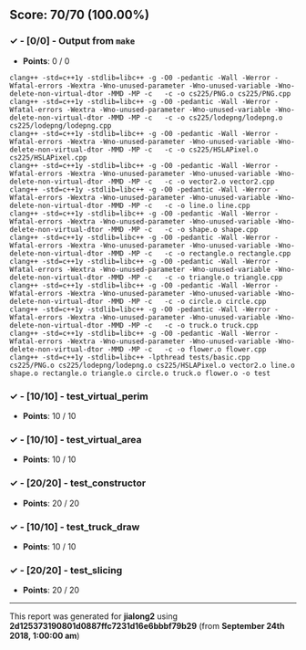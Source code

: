


## Score: 70/70 (100.00%)


### ✓ - [0/0] - Output from `make`

- **Points**: 0 / 0


```
clang++ -std=c++1y -stdlib=libc++ -g -O0 -pedantic -Wall -Werror -Wfatal-errors -Wextra -Wno-unused-parameter -Wno-unused-variable -Wno-delete-non-virtual-dtor -MMD -MP -c   -c -o cs225/PNG.o cs225/PNG.cpp
clang++ -std=c++1y -stdlib=libc++ -g -O0 -pedantic -Wall -Werror -Wfatal-errors -Wextra -Wno-unused-parameter -Wno-unused-variable -Wno-delete-non-virtual-dtor -MMD -MP -c   -c -o cs225/lodepng/lodepng.o cs225/lodepng/lodepng.cpp
clang++ -std=c++1y -stdlib=libc++ -g -O0 -pedantic -Wall -Werror -Wfatal-errors -Wextra -Wno-unused-parameter -Wno-unused-variable -Wno-delete-non-virtual-dtor -MMD -MP -c   -c -o cs225/HSLAPixel.o cs225/HSLAPixel.cpp
clang++ -std=c++1y -stdlib=libc++ -g -O0 -pedantic -Wall -Werror -Wfatal-errors -Wextra -Wno-unused-parameter -Wno-unused-variable -Wno-delete-non-virtual-dtor -MMD -MP -c   -c -o vector2.o vector2.cpp
clang++ -std=c++1y -stdlib=libc++ -g -O0 -pedantic -Wall -Werror -Wfatal-errors -Wextra -Wno-unused-parameter -Wno-unused-variable -Wno-delete-non-virtual-dtor -MMD -MP -c   -c -o line.o line.cpp
clang++ -std=c++1y -stdlib=libc++ -g -O0 -pedantic -Wall -Werror -Wfatal-errors -Wextra -Wno-unused-parameter -Wno-unused-variable -Wno-delete-non-virtual-dtor -MMD -MP -c   -c -o shape.o shape.cpp
clang++ -std=c++1y -stdlib=libc++ -g -O0 -pedantic -Wall -Werror -Wfatal-errors -Wextra -Wno-unused-parameter -Wno-unused-variable -Wno-delete-non-virtual-dtor -MMD -MP -c   -c -o rectangle.o rectangle.cpp
clang++ -std=c++1y -stdlib=libc++ -g -O0 -pedantic -Wall -Werror -Wfatal-errors -Wextra -Wno-unused-parameter -Wno-unused-variable -Wno-delete-non-virtual-dtor -MMD -MP -c   -c -o triangle.o triangle.cpp
clang++ -std=c++1y -stdlib=libc++ -g -O0 -pedantic -Wall -Werror -Wfatal-errors -Wextra -Wno-unused-parameter -Wno-unused-variable -Wno-delete-non-virtual-dtor -MMD -MP -c   -c -o circle.o circle.cpp
clang++ -std=c++1y -stdlib=libc++ -g -O0 -pedantic -Wall -Werror -Wfatal-errors -Wextra -Wno-unused-parameter -Wno-unused-variable -Wno-delete-non-virtual-dtor -MMD -MP -c   -c -o truck.o truck.cpp
clang++ -std=c++1y -stdlib=libc++ -g -O0 -pedantic -Wall -Werror -Wfatal-errors -Wextra -Wno-unused-parameter -Wno-unused-variable -Wno-delete-non-virtual-dtor -MMD -MP -c   -c -o flower.o flower.cpp
clang++ -std=c++1y -stdlib=libc++ -lpthread tests/basic.cpp cs225/PNG.o cs225/lodepng/lodepng.o cs225/HSLAPixel.o vector2.o line.o shape.o rectangle.o triangle.o circle.o truck.o flower.o -o test

```


### ✓ - [10/10] - test_virtual_perim

- **Points**: 10 / 10





### ✓ - [10/10] - test_virtual_area

- **Points**: 10 / 10





### ✓ - [20/20] - test_constructor

- **Points**: 20 / 20





### ✓ - [10/10] - test_truck_draw

- **Points**: 10 / 10





### ✓ - [20/20] - test_slicing

- **Points**: 20 / 20





---

This report was generated for **jialong2** using **2d125373190801d0887ffc7231d16e6bbbf79b29** (from **September 24th 2018, 1:00:00 am**)
